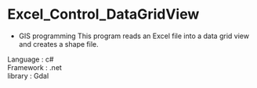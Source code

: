 # Excel_Control_DataGridView

- GIS programming
This program reads an Excel file into a data grid view and creates a shape file.

Language : c#  
Framework : .net  
library : Gdal  
